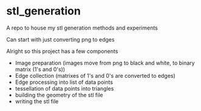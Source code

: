 # stl_generation
A repo to house my stl generation methods and experiments

Can start with just converting png to edges

Alright so this project has a few components
- Image preparation (images move from png to black and white, to binary matrix (1's and 0's))
- Edge collection (matrixes of 1's and 0's are converted to edges)
- Edge processing into list of data points
- tessellation of data points into triangles
- building the geometry of the stl file
- writing the stl file


